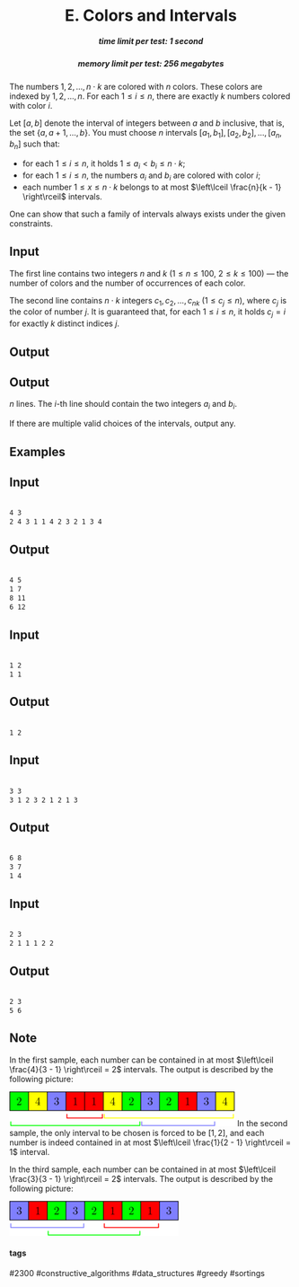 <h1 style='text-align: center;'> E. Colors and Intervals</h1>

<h5 style='text-align: center;'>time limit per test: 1 second</h5>
<h5 style='text-align: center;'>memory limit per test: 256 megabytes</h5>

The numbers $1, \, 2, \, \dots, \, n \cdot k$ are colored with $n$ colors. These colors are indexed by $1, \, 2, \, \dots, \, n$. For each $1 \le i \le n$, there are exactly $k$ numbers colored with color $i$.

Let $[a, \, b]$ denote the interval of integers between $a$ and $b$ inclusive, that is, the set $\{a, \, a + 1, \, \dots, \, b\}$. You must choose $n$ intervals $[a_1, \, b_1], \, [a_2, \, b_2], \, \dots, [a_n, \, b_n]$ such that: 

* for each $1 \le i \le n$, it holds $1 \le a_i < b_i \le n \cdot k$;
* for each $1 \le i \le n$, the numbers $a_i$ and $b_i$ are colored with color $i$;
* each number $1 \le x \le n \cdot k$ belongs to at most $\left\lceil \frac{n}{k - 1} \right\rceil$ intervals.

One can show that such a family of intervals always exists under the given constraints.

## Input

The first line contains two integers $n$ and $k$ ($1 \le n \le 100$, $2 \le k \le 100$) — the number of colors and the number of occurrences of each color.

The second line contains $n \cdot k$ integers $c_1, \, c_2, \, \dots, \, c_{nk}$ ($1 \le c_j \le n$), where $c_j$ is the color of number $j$. It is guaranteed that, for each $1 \le i \le n$, it holds $c_j = i$ for exactly $k$ distinct indices $j$.

## Output

## Output

 $n$ lines. The $i$-th line should contain the two integers $a_i$ and $b_i$.

If there are multiple valid choices of the intervals, output any.

## Examples

## Input


```

4 3
2 4 3 1 1 4 2 3 2 1 3 4

```
## Output


```

4 5
1 7
8 11
6 12
```
## Input


```

1 2
1 1

```
## Output


```

1 2

```
## Input


```

3 3
3 1 2 3 2 1 2 1 3

```
## Output


```

6 8
3 7
1 4
```
## Input


```

2 3
2 1 1 1 2 2

```
## Output


```

2 3
5 6

```
## Note

In the first sample, each number can be contained in at most $\left\lceil \frac{4}{3 - 1} \right\rceil = 2$ intervals. The output is described by the following picture:

 ![](images/855a3e5d8f372e624107c2f9e96b4c32f5f007db.png) In the second sample, the only interval to be chosen is forced to be $[1, \, 2]$, and each number is indeed contained in at most $\left\lceil \frac{1}{2 - 1} \right\rceil = 1$ interval.

In the third sample, each number can be contained in at most $\left\lceil \frac{3}{3 - 1} \right\rceil = 2$ intervals. The output is described by the following picture:

 ![](images/801029e955f2ac04a669ef35d83e9cea0b75236a.png) 

#### tags 

#2300 #constructive_algorithms #data_structures #greedy #sortings 